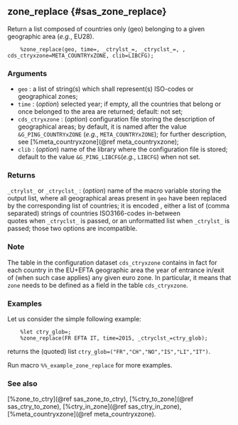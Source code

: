 ## zone_replace {#sas_zone_replace}
Return a list composed of countries only (geo) belonging to a given geographic area (_e.g._, EU28).

~~~sas
	%zone_replace(geo, time=, _ctrylst_=, _ctryclst_=, , cds_ctryxzone=META_COUNTRYxZONE, clib=LIBCFG);
~~~

### Arguments
* `geo` : a list of string(s) which shall represent(s) ISO-codes or geographical zones;
* `time` : (_option_) selected year; if empty, all the countries that belong or once belonged 
	to the area are returned; default: not set;
* `cds_ctryxzone` : (_option_) configuration file storing the description of geographical areas; by 
	default, it is named after the value `&G_PING_COUNTRYxZONE` (_e.g._, `META_COUNTRYxZONE`); for further 
	description, see [%meta_countryxzone](@ref meta_countryxzone);
* `clib` : (_option_) name of the library where the configuration file is stored; default to the 
	value `&G_PING_LIBCFG`(_e.g._, `LIBCFG`) when not set.
 
### Returns
`_ctrylst_` or `_ctryclst_` : (_option_) name of the macro variable storing the output list, where 
	all geographical areas present in `geo` have been replaced by the corresponding list of countries; 
	it is encoded , either a list of (comma separated) strings of countries ISO3166-codes in-between 	
	quotes when `_ctryclst_` is passed, or an unformatted list when `_ctrylst_` is passed; those two 
	options are incompatible.

### Note 
The table in the configuration dataset `cds_ctryxzone` contains in fact for each country in the 
EU+EFTA geographic area the year of entrance in/exit of (when such case applies) any given euro zone. 
In particular, it means that `zone` needs to be defined as a field in the table `cds_ctryxzone`.

### Examples
Let us consider the simple following example:

~~~sas
	%let ctry_glob=;
	%zone_replace(FR EFTA IT, time=2015, _ctryclst_=ctry_glob);
~~~
returns the (quoted) list `ctry_glob=("FR","CH","NO","IS","LI","IT")`. 

Run macro `%%_example_zone_replace` for more examples.

### See also
[%zone_to_ctry](@ref sas_zone_to_ctry), [%ctry_to_zone](@ref sas_ctry_to_zone), 
[%ctry_in_zone](@ref sas_ctry_in_zone), [%meta_countryxzone](@ref meta_countryxzone).

